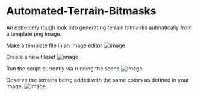 # Automated-Terrain-Bitmasks

An extremely rough look into generating terrain bitmasks autmatically from a template png image.

Make a template file in an image editor
![image](https://github.com/user-attachments/assets/c760d3de-b628-42f3-9a89-7934afc0c204)

Create a new tileset
![image](https://github.com/user-attachments/assets/6bc22ba3-35c2-41c0-a637-5b246849556d)

Run the script currently via running the scene
![image](https://github.com/user-attachments/assets/5d7e87a9-5aa3-43cd-a302-b9e9a63bf71b)

Observe the terrains being added with the same colors as defined in your image.
![image](https://github.com/user-attachments/assets/ca2db6c4-5cf7-4f0f-820d-eef091452357)

